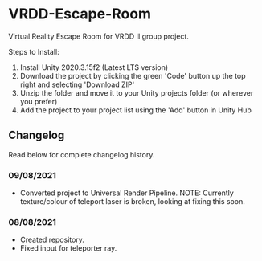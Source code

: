 # VRDD-Escape-Room
Virtual Reality Escape Room for VRDD II group project.

Steps to Install:
1. Install Unity 2020.3.15f2 (Latest LTS version)
2. Download the project by clicking the green 'Code' button up the top right and selecting 'Download ZIP'
3. Unzip the folder and move it to your Unity projects folder (or wherever you prefer)
4. Add the project to your project list using the 'Add' button in Unity Hub

## Changelog
Read below for complete changelog history.

### 09/08/2021
- Converted project to Universal Render Pipeline.
  NOTE: Currently texture/colour of teleport laser is broken, looking at fixing this soon.

### 08/08/2021
- Created repository.
- Fixed input for teleporter ray.